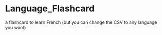 # Language_Flashcard
a flashcard to learn French (but you can change the CSV to any language you want)
